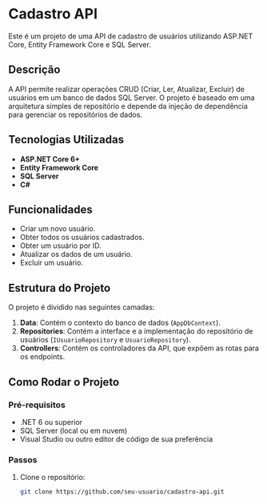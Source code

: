 # Cadastro API

Este é um projeto de uma API de cadastro de usuários utilizando ASP.NET Core, Entity Framework Core e SQL Server.

## Descrição

A API permite realizar operações CRUD (Criar, Ler, Atualizar, Excluir) de usuários em um banco de dados SQL Server. O projeto é baseado em uma arquitetura simples de repositório e depende da injeção de dependência para gerenciar os repositórios de dados.

## Tecnologias Utilizadas

- **ASP.NET Core 6+**
- **Entity Framework Core**
- **SQL Server**
- **C#**

## Funcionalidades

- Criar um novo usuário.
- Obter todos os usuários cadastrados.
- Obter um usuário por ID.
- Atualizar os dados de um usuário.
- Excluir um usuário.

## Estrutura do Projeto

O projeto é dividido nas seguintes camadas:

1. **Data**: Contém o contexto do banco de dados (`AppDbContext`).
2. **Repositories**: Contém a interface e a implementação do repositório de usuários (`IUsuarioRepository` e `UsuarioRepository`).
3. **Controllers**: Contém os controladores da API, que expõem as rotas para os endpoints.

## Como Rodar o Projeto

### Pré-requisitos

- .NET 6 ou superior
- SQL Server (local ou em nuvem)
- Visual Studio ou outro editor de código de sua preferência

### Passos

1. Clone o repositório:

   ```bash
   git clone https://github.com/seu-usuario/cadastro-api.git
